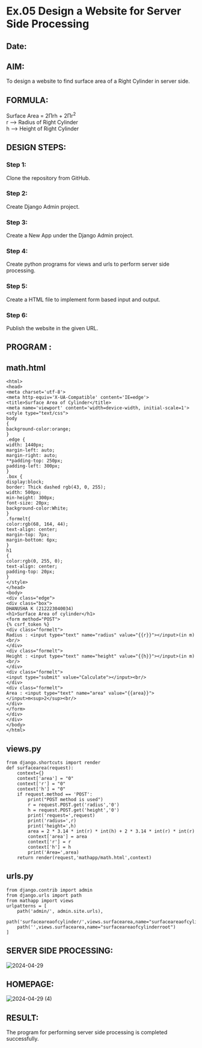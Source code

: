 # Ex.05 Design a Website for Server Side Processing
## Date:

## AIM:
To design a website to find surface area of a Right Cylinder in server side.

## FORMULA:
Surface Area = 2Πrh + 2Πr<sup>2</sup>
<br>r --> Radius of Right Cylinder
<br>h --> Height of Right Cylinder

## DESIGN STEPS:

### Step 1:
Clone the repository from GitHub.

### Step 2:
Create Django Admin project.

### Step 3:
Create a New App under the Django Admin project.

### Step 4:
Create python programs for views and urls to perform server side processing.

### Step 5:
Create a HTML file to implement form based input and output.

### Step 6:
Publish the website in the given URL.

## PROGRAM :
## math.html
```
<html>
<head>
<meta charset='utf-8'>
<meta http-equiv='X-UA-Compatible' content='IE=edge'>
<title>Surface Area of Cylinder</title>
<meta name='viewport' content='width=device-width, initial-scale=1'>
<style type="text/css">
body 
{
background-color:orange;
}
.edge {
width: 1440px;
margin-left: auto;
margin-right: auto;
**padding-top: 250px;
padding-left: 300px;
}
.box {
display:block;
border: Thick dashed rgb(43, 0, 255);
width: 500px;
min-height: 300px;
font-size: 20px;
background-color:White;
}
.formelt{
color:rgb(68, 164, 44);
text-align: center;
margin-top: 7px;
margin-bottom: 6px;
}
h1
{
color:rgb(0, 255, 0);
text-align: center;
padding-top: 20px;
}
</style>
</head>
<body>
<div class="edge">
<div class="box">
DHANUSHA K (212223040034)
<h1>Surface Area of cylinder</h1>
<form method="POST">
{% csrf_token %}
<div class="formelt">
Radius : <input type="text" name="radius" value="{{r}}"></input>(in m)<br/>
</div>
<div class="formelt">
Height : <input type="text" name="height" value="{{h}}"></input>(in m)<br/>
</div>
<div class="formelt">
<input type="submit" value="Calculate"></input><br/>
</div>
<div class="formelt">
Area : <input type="text" name="area" value="{{area}}"></input>m<sup>2</sup><br/>
</div>
</form>
</div>
</div>
</body>
</html>
```
## views.py
```
from django.shortcuts import render
def surfacearea(request):
    context={}
    context['area'] = "0"
    context['r'] = "0"
    context['h'] = "0"
    if request.method == 'POST':
        print("POST method is used")
        r = request.POST.get('radius','0')
        h = request.POST.get('height','0')
        print('request=',request)
        print('radius=',r)
        print('height=',h)
        area = 2 * 3.14 * int(r) * int(h) + 2 * 3.14 * int(r) * int(r)
        context['area'] = area
        context['r'] = r
        context['h'] = h
        print('Area=',area)
    return render(request,'mathapp/math.html',context)
```

## urls.py
```
from django.contrib import admin
from django.urls import path
from mathapp import views
urlpatterns = [
    path('admin/', admin.site.urls),
    path('surfaceareaofcylinder/',views.surfacearea,name="surfaceareaofcylinder"),
    path('',views.surfacearea,name="surfaceareaofcylinderroot")
]
```

## SERVER SIDE PROCESSING:
![2024-04-29](https://github.com/Harsetha/MathServer/assets/149985878/6b677277-c526-43a2-a87f-0b4534e9b48a)


## HOMEPAGE:
![2024-04-29 (4)](https://github.com/Harsetha/MathServer/assets/149985878/73714510-c60f-45b9-a8b0-69d76f6c871b)


## RESULT:
The program for performing server side processing is completed successfully.
